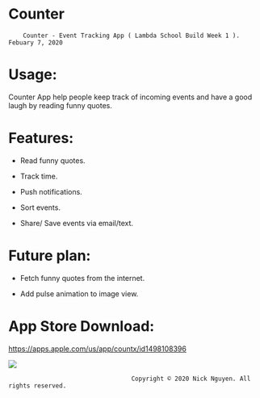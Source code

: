 # Counter

        Counter - Event Tracking App ( Lambda School Build Week 1 ). Febuary 7, 2020
# Usage:
Counter App help people keep track of incoming events and have a good laugh by reading funny quotes.

# Features:
- Read funny quotes.


- Track time. 


- Push notifications.


- Sort events.


- Share/ Save events via email/text.


# Future plan: 
- Fetch funny quotes from the internet.

- Add pulse animation to image view.

# App Store Download: 
https://apps.apple.com/us/app/countx/id1498108396


 ![](counterapp.gif)










                                      Copyright © 2020 Nick Nguyen. All rights reserved.

